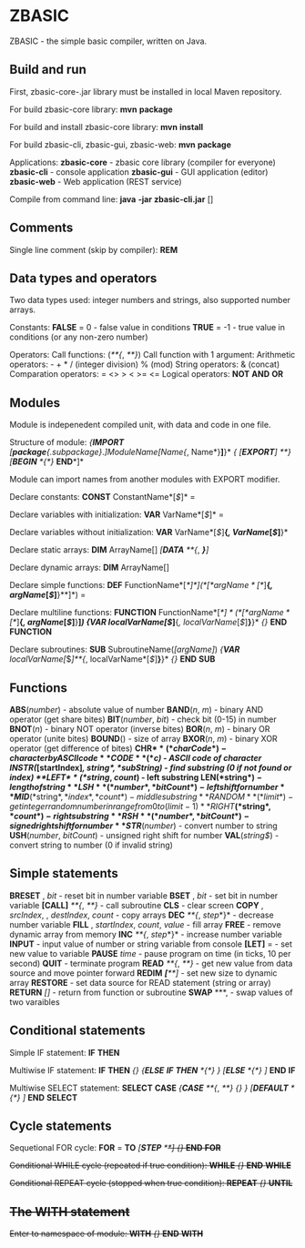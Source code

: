 ZBASIC
======

ZBASIC - the simple basic compiler, written on Java.

Build and run
-------------

First, zbasic-core-*<version>*.jar library must be installed in local Maven repository.

For build zbasic-core library: **mvn** **package**

For build and install zbasic-core library: **mvn** **install**

For build zbasic-cli, zbasic-gui, zbasic-web: **mvn** **package**

Applications:
**zbasic-core** - zbasic core library (compiler for everyone)
**zbasic-cli**  - console application
**zbasic-gui**  - GUI application (editor)
**zbasic-web**  - Web application (REST service)

Compile from command line:
**java** **-jar** **zbasic-cli.jar** [*<platform-name>*] *<source-file>* *<target-file>*

Comments
--------

Single line comment (skip by compiler):
**REM** *<comment>*

Data types and operators
------------------------

Two data types used: integer numbers and strings, also supported number arrays.

Constants:
**FALSE** = 0 - false value in conditions
**TRUE** = -1 - true value in conditions (or any non-zero number)

Operators:
Call functions: *<function>*(*<arg>**{*, *<arg>**}*)
Call function with 1 argument: *<function>* *<arg>*
Arithmetic operators: - + * / (integer division) % (mod)
String operators: & (concat)
Comparation operators: = <> > < >= <=
Logical operators: **NOT** **AND** **OR**

Modules
-------

Module is indepenedent compiled unit, with data and code in one file.

Structure of module:
*{***IMPORT** *[**package**{*.*subpackage**}*.*]*ModuleName*[*Name*{*, Name*}**]**}*
*{* *[***EXPORT***]* *<constant-variable-array-function-or-subroutine-declaration>**}*
*[***BEGIN**
  *{**<statement>**}*
**END***]*

Module can import names from another modules with EXPORT modifier.

Declare constants:
**CONST** ConstantName*[*$*]* = *<constant-value>*

Declare variables with initialization:
**VAR** VarName*[*$*]* = *<variable-value>*

Declare variables without initialization:
**VAR** VarName*[*$*]**{*, VarName*[*$*]**}*

Declare static arrays:
**DIM** ArrayName[*<size>*] *[***DATA** *<value>**{*, *<value>**}**]*

Declare dynamic arrays:
**DIM** ArrayName[]

Declare simple functions:
**DEF** FunctionName*[*$*]*](*[*argName*[*$*]**{*, argName*[*$*]**}**]*) = *<expression>*

Declare multiline functions:
**FUNCTION** FunctionName*[*$*]*(*[*argName*[*$*]**{*, argName*[*$*]**}**]*)
*{***VAR** localVarName*[*$*]**{*, localVarName*[*$*]**}**}*
*{**<statement>**}*
**END** **FUNCTION**

Declare subroutines:
**SUB** SubroutineName(*[*argName*]*)
*{***VAR** localVarName*[*$*]**{*, localVarName*[*$*]**}**}*
*{**<statement>**}*
**END** **SUB**

Functions
---------

**ABS**(*number*) - absolute value of number
**BAND**(*n*, *m*) - binary AND operator (get share bites)
**BIT**(*number*, *bit*) - check bit (0-15) in number
**BNOT**(*n*) - binary NOT operator (inverse bites)
**BOR**(*n*, *m*) - binary OR operator (unite bites)
**BOUND**(*<array>*) - size of array
**BXOR**(*n*, *m*) - binary XOR operator (get difference of bites)
**CHR$**(*charCode*) - character by ASCII code
**CODE**(*c$*) - ASCII code of character
**INSTR**(*[**startIndex**]*, *string$*, *subString$*) - find substring (0 if not found or index)
**LEFT$**(*string$*, *count*) - left substring
**LEN**(*string$*) - length of string
**LSH**(*number*, *bitCount*) - left shift for number
**MID$**(*string$*, *index*, *count*) - middle substring
**RANDOM**(*limit*) - get integer random number in range from 0 to (limit - 1)
**RIGHT$**(*string$*, *count*) - right substring
**RSH**(*number*, *bitCount*) - signed right shift for number
**STR$**(*number*) - convert number to string
**USH**(*number*, *bitCount*) - unsigned right shift for number
**VAL**(*string$*) - convert string to number (0 if invalid string)

Simple statements
-----------------

**BRESET** *<lvalue>*, *bit* - reset bit in number variable
**BSET** *<lvalue>*, *bit* - set bit in number variable
**[CALL]** *<subroutine>**{*, *<arg>**}* - call subroutine
**CLS** - clear screen
**COPY** *<src-array>*, *srcIndex*, *<dest-array>*, *destIndex*, *count* - copy arrays
**DEC** *<lvalue>**{*, *step**}* - decrease number variable
**FILL** *<array>*, *startIndex*, *count*, *value* - fill array
**FREE** *<array>* - remove dynamic array from memory
**INC** *<lvalue>**{*, *step**}* - increase number variable
**INPUT** *<lvalue>* - input value of number or string variable from console
**[LET]** *<lvalue>* = *<new-value>* - set new value to variable
**PAUSE** *time* - pause program on time (in ticks, 10 per second)
**QUIT** - terminate program
**READ** *<lvalue>**{*, *<lvalue>**}* - get new value from data source and move pointer forward
**REDIM** *<array>**[**<new-size>**]* - set new size to dynamic array
**RESTORE** *<data-source>* - set data source for READ statement (string or array)
**RETURN** *[**<result>**]* - return from function or subroutine
**SWAP** *<first-lvalue>**, **<second-lvalue>** - swap values of two varaibles

Conditional statements
----------------------

Simple IF statement:
**IF** *<condition>* **THEN** *<statement>*

Multiwise IF statement:
**IF** *<condition>* **THEN**
  *{**<statement>**}*
*{***ELSE** **IF** *<condition>* **THEN**
  *{**<statement>**}* *}*
*[***ELSE**
  *{**<statement>**}* *]*
**END** **IF**

Multiwise SELECT statement:
**SELECT** **CASE** *<case-value>*
*{***CASE** *<variant>**{*, *<variant>**}*
  *{**<statement>**}* *}*
*[***DEFAULT**
  *{**<statement>**}* *]*
**END** **SELECT**

Cycle statements
----------------

Sequetional FOR cycle:
**FOR** *<counter>* = *<start>* **TO** *<limit>* *[***STEP** *<s>**]*
  *{**<statement>**}*
**END** **FOR**

Conditional WHILE cycle (repeated if true condition):
**WHILE** *<condition>*
  *{**<statement>**}*
**END** **WHILE**

Conditional REPEAT cycle (stopped when true condition):
**REPEAT**
  *{**<statement>**}*
**UNTIL** *<exit-condition>*

The WITH statement
------------------

Enter to namespace of module:
**WITH** *<namespace>*
  *{**<statement>**}*
**END** **WITH**

